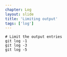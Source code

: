 ```yaml
---
chapter: Log
layout: slide
title: 'Limiting output'
tags: ['log']
---
```


	# Limit the output entries
	git log -1
	git log -3
	git log -5